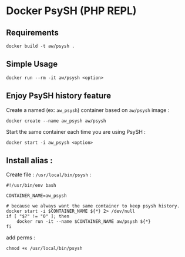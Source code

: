 # Docker PsySH (PHP REPL)

## Requirements

```
docker build -t aw/psysh .
```

## Simple Usage

```
docker run --rm -it aw/psysh <option>
```

## Enjoy PsySH history feature
Create a named (ex: `aw_psysh`) container based on `aw/psysh` image :
```
docker create --name aw_psysh aw/psysh
```
Start the same container each time you are using PsySH :
```
docker start -i aw_psysh <option>
```

## Install alias :

Create file : `/usr/local/bin/psysh` :

```
#!/usr/bin/env bash

CONTAINER_NAME=aw_psysh

# because we always want the same container to keep psysh history.
docker start -i $CONTAINER_NAME ${*} 2> /dev/null
if [ "$?" != "0" ]; then
    docker run -it --name $CONTAINER_NAME aw/psysh ${*}
fi
```

add perms :

```
chmod +x /usr/local/bin/psysh
```
